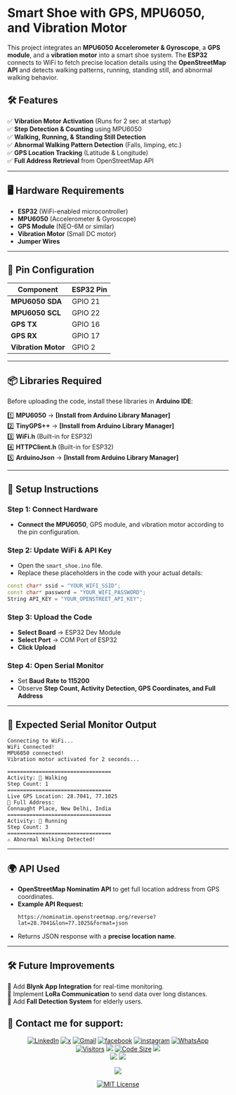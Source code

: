 # **Smart Shoe with GPS, MPU6050, and Vibration Motor**  

This project integrates an **MPU6050 Accelerometer & Gyroscope**, a **GPS module**, and a **vibration motor** into a smart shoe system. The **ESP32** connects to WiFi to fetch precise location details using the **OpenStreetMap API** and detects walking patterns, running, standing still, and abnormal walking behavior.  

## **🛠 Features**  
✅ **Vibration Motor Activation** (Runs for 2 sec at startup)  
✅ **Step Detection & Counting** using MPU6050  
✅ **Walking, Running, & Standing Still Detection**  
✅ **Abnormal Walking Pattern Detection** (Falls, limping, etc.)  
✅ **GPS Location Tracking** (Latitude & Longitude)  
✅ **Full Address Retrieval** from OpenStreetMap API  

---

## **🖥️ Hardware Requirements**  
- **ESP32** (WiFi-enabled microcontroller)  
- **MPU6050** (Accelerometer & Gyroscope)  
- **GPS Module** (NEO-6M or similar)  
- **Vibration Motor** (Small DC motor)  
- **Jumper Wires**  

---

## **🔌 Pin Configuration**  

| Component        | ESP32 Pin  |  
|----------------|-----------|  
| **MPU6050 SDA** | GPIO 21  |  
| **MPU6050 SCL** | GPIO 22  |  
| **GPS TX**      | GPIO 16  |  
| **GPS RX**      | GPIO 17  |  
| **Vibration Motor** | GPIO 2 |  

---

## **📦 Libraries Required**  
Before uploading the code, install these libraries in **Arduino IDE**:  

1️⃣ **MPU6050** → **[Install from Arduino Library Manager]**  
2️⃣ **TinyGPS++** → **[Install from Arduino Library Manager]**  
3️⃣ **WiFi.h** (Built-in for ESP32)  
4️⃣ **HTTPClient.h** (Built-in for ESP32)  
5️⃣ **ArduinoJson** → **[Install from Arduino Library Manager]**  

---

## **🚀 Setup Instructions**  

### **Step 1: Connect Hardware**  
- **Connect the MPU6050**, GPS module, and vibration motor according to the pin configuration.  

### **Step 2: Update WiFi & API Key**  
- Open the `smart_shoe.ino` file.  
- Replace these placeholders in the code with your actual details:  

```cpp
const char* ssid = "YOUR_WIFI_SSID";  
const char* password = "YOUR_WIFI_PASSWORD";  
String API_KEY = "YOUR_OPENSTREET_API_KEY";  
```

### **Step 3: Upload the Code**  
- **Select Board** → ESP32 Dev Module  
- **Select Port** → COM Port of ESP32  
- **Click Upload**  

### **Step 4: Open Serial Monitor**  
- Set **Baud Rate to 115200**  
- Observe **Step Count, Activity Detection, GPS Coordinates, and Full Address**  

---

## **📌 Expected Serial Monitor Output**  
```plaintext
Connecting to WiFi...
WiFi Connected!
MPU6050 connected!
Vibration motor activated for 2 seconds...

=================================
Activity: 🚶 Walking
Step Count: 1
=================================
Live GPS Location: 28.7041, 77.1025
📍 Full Address:
Connaught Place, New Delhi, India
=================================
Activity: 🏃 Running
Step Count: 3
=================================
⚠️ Abnormal Walking Detected!
```

---

## **🌍 API Used**  
- **OpenStreetMap Nominatim API** to get full location address from GPS coordinates.  
- **Example API Request:**  
  ```
  https://nominatim.openstreetmap.org/reverse?lat=28.7041&lon=77.1025&format=json
  ```
- Returns JSON response with a **precise location name**.  

---

## **🛠 Future Improvements**  
🚀 Add **Blynk App Integration** for real-time monitoring.  
🚀 Implement **LoRa Communication** to send data over long distances.  
🚀 Add **Fall Detection System** for elderly users.  

## 📱 Contact me for support:
<div align="center">
  
<a href="https://www.linkedin.com/in/abhishek-kaushik-b677a2260/" target="_blank"><img alt="LinkedIn" src="https://img.shields.io/badge/linkedin%20-%230077B5.svg?&style=for-the-badge&logo=linkedin&logoColor=white"/></a>
<a href="https://www.x.com/Abhishek_9900" target="_blank"><img alt="x" src="https://img.shields.io/badge/twitter-%2300acee.svg?&style=for-the-badge&logo=twitter&logoColor=white"/></a>
<a href="mailto:panditak095@gmail.com"><img alt="Gmail" src="https://img.shields.io/badge/Gmail-D14836?style=for-the-badge&logo=gmail&logoColor=white"/></a>
<a href="https://www.facebook.com/Abhishek.Kaushik0" target="_blank"><img alt="facebook" src="https://img.shields.io/badge/facebook-%232E87FB.svg?&style=for-the-badge&logo=facebook&logoColor=white"/></a>
<a href="https://www.instagram.com/rangbaaz_abhishek__/" target="_blank"><img alt="instagram" src="https://img.shields.io/badge/instagram-%23000000.svg?&style=for-the-badge&logo=instagram&logoColor=white"/></a> 
<a href="https://wa.me/917017212992?text=Hello%2C%20I%20want%20to%20connect%20with%20you!" target="_blank"><img src="https://img.shields.io/badge/WhatsApp-25D366?style=for-the-badge&logo=whatsapp&logoColor=white" alt="WhatsApp"/></a>
<br>
[![Visitors](https://visitor-badge.laobi.icu/badge?page_id=Abhi999k.portfolio)](https://github.com/Abhi999k/portfolio)
<img src="https://sloc.xyz/github/Abhi999k/Personal_Portfolio"/>
[![Code Size](https://img.shields.io/github/languages/code-size/Abhi999k/portfolio)](https://github.com/Abhi999k/portfolio)
<img src="https://img.shields.io/github/contributors/Abhi999k/Personal_Portfolio?color=2b9348" >
<br>
<img src="https://img.shields.io/github/stars/Abhi999k/Personal_Portfolio"/>
<img src="https://img.shields.io/github/forks/Abhi999k/Personal_Portfolio"/>

<img src="https://raw.githubusercontent.com/Abhi999k/Abhi999k/main/Assets/Credit.svg">
  

[![MIT License](https://img.shields.io/badge/License-MIT-blue.svg)](LICENSE)
</div>

 
